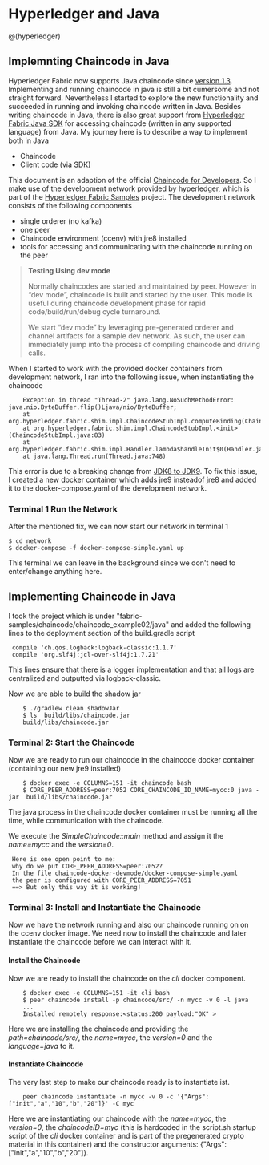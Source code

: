 # Hyperledger and Java
@(hyperledger)
## Implemnting Chaincode in Java
Hyperledger Fabric now supports Java chaincode since [version 1.3](https://jira.hyperledger.org/browse/FAB-8063).  Implementing and running chaincode in java is still a bit cumersome and not straight forward. Nevertheless I started to explore the new functionality and succeeded in running and invoking chaincode written in Java.
Besides writing chaincode in Java, there is also great support from [Hyperledger Fabric Java SDK](https://github.com/hyperledger/fabric-sdk-java) for accessing chaincode (written in any supported language) from Java.
My journey here is to describe a way to implement both in Java
- Chaincode
- Client code (via SDK)

This document is an adaption of the official [Chaincode for Developers](https://hyperledger-fabric.readthedocs.io/en/release-1.3/chaincode4ade.html).
So I make use of the development network provided by hyperledger, which is part of the [Hyperledger Fabric Samples](https://github.com/hyperledger/fabric-samples) project.
The development network consists of the following components
- single orderer (no kafka)
- one peer
- Chaincode environment (ccenv) with jre8 installed
- tools for accessing and communicating with the chaincode running on the peer


> **Testing Using dev mode**
>
> Normally chaincodes are started and maintained by peer. However in
> “dev mode”, chaincode is built and started by the user. This mode is
> useful during chaincode development phase for rapid
> code/build/run/debug cycle turnaround.
>
> We start “dev mode” by leveraging pre-generated orderer and channel
> artifacts for a sample dev network. As such, the user can immediately
> jump into the process of compiling chaincode and driving calls.

When I started to work with the provided docker containers from development network, I ran into the following issue,
when instantiating the chaincode

```
    Exception in thread "Thread-2" java.lang.NoSuchMethodError: java.nio.ByteBuffer.flip()Ljava/nio/ByteBuffer;
	at org.hyperledger.fabric.shim.impl.ChaincodeStubImpl.computeBinding(ChaincodeStubImpl.java:97)
	at org.hyperledger.fabric.shim.impl.ChaincodeStubImpl.<init>(ChaincodeStubImpl.java:83)
	at org.hyperledger.fabric.shim.impl.Handler.lambda$handleInit$0(Handler.java:248)
	at java.lang.Thread.run(Thread.java:748)
```

This error is due to a breaking change from [JDK8 to JDK9](https://github.com/plasma-umass/doppio/issues/497).
To fix this issue, I created a new docker container which adds jre9 insteadof jre8 and added it to the docker-compose.yaml
of the development network.

### Terminal 1 Run the Network
After the mentioned fix, we can now start our network in terminal 1
```
$ cd network
$ docker-compose -f docker-compose-simple.yaml up
```
This terminal we can leave in the background since we don't need to enter/change anything here.


## Implementing Chaincode in Java
I took the project which is under "fabric-samples/chaincode/chaincode_example02/java" and added the following
lines to the deployment section of the build.gradle script

```
 compile 'ch.qos.logback:logback-classic:1.1.7'
 compile 'org.slf4j:jcl-over-slf4j:1.7.21'
```

This lines ensure that there is a logger implementation and that all logs are centralized and outputted via logback-classic.

Now we are able to build the shadow jar

```
    $ ./gradlew clean shadowJar
    $ ls  build/libs/chaincode.jar
    build/libs/chaincode.jar
```

### Terminal 2: Start the Chaincode
Now we are ready to run our chaincode in the chaincode docker container (containing our new jre9 installed)

```
    $ docker exec -e COLUMNS=151 -it chaincode bash
    $ CORE_PEER_ADDRESS=peer:7052 CORE_CHAINCODE_ID_NAME=mycc:0 java -jar  build/libs/chaincode.jar
```


The java process in the chaincode docker container must be running all the time, while communication with the chaincode.

We execute the *SimpleChaincode::main* method and assign it the *name=mycc* and the *version=0*.

```
 Here is one open point to me:
 why do we put CORE_PEER_ADDRESS=peer:7052?
 In the file chaincode-docker-devmode/docker-compose-simple.yaml
 the peer is configured with CORE_PEER_ADDRESS=7051
 ==> But only this way it is working!
```

### Terminal 3: Install and Instantiate the Chaincode
Now we have the network running and also our chaincode running on on the ccenv docker image.
We need now to  install the chaincode and later instantiate the chaincode before we can interact with it.
#### Install the Chaincode
Now we are ready to install the chaincode on the *cli* docker component.

```
    $ docker exec -e COLUMNS=151 -it cli bash
    $ peer chaincode install -p chaincode/src/ -n mycc -v 0 -l java
    ...
    Installed remotely response:<status:200 payload:"OK" >
```

Here we are installing the chaincode and providing the *path=chaincode/src/*, the *name=mycc*, the *version=0* and the *language=java* to it.

#### Instantiate Chaincode
The very last step to make our chaincode ready is to instantiate ist.

```
    peer chaincode instantiate -n mycc -v 0 -c '{"Args":["init","a","10","b","20"]}' -C myc
```

Here we are instantiating our chaincode with the *name=mycc*, the *version=0*, the *chaincodeID=myc* (this is hardcoded in the script.sh startup script of the *cli* docker container and is part of the pregenerated crypto material in this container) and the constructor arguments: {"Args":["init","a","10","b","20"]}.








